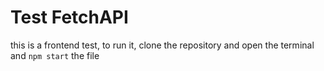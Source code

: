 # Test FetchAPI
this is a frontend test, to run it, clone the repository and open the terminal and `npm start` the file




